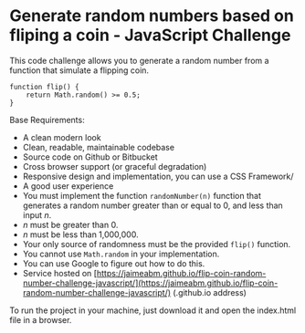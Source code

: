 # Generate random numbers based on fliping a coin - JavaScript Challenge

This code challenge allows you to generate a random number from a function that simulate a flipping coin.

```
function flip() {
    return Math.random() >= 0.5;
}
```

Base Requirements:
- A clean modern look
- Clean, readable, maintainable codebase
- Source code on Github or Bitbucket
- Cross browser support (or graceful degradation)
- Responsive design and implementation, you can use a CSS Framework/
- A good user experience
- You must implement the function `randomNumber(n)` function that generates a random number greater than or equal to 0, and less than input *n*.
- *n* must be greater than 0.
- *n* must be less than 1,000,000.
- Your only source of randomness must be the provided `flip()` function.
- You cannot use `Math.random` in your implementation.
- You can use Google to figure out how to do this.
- Service hosted on [https://jaimeabm.github.io/flip-coin-random-number-challenge-javascript/](https://jaimeabm.github.io/flip-coin-random-number-challenge-javascript/) (.github.io address)

To run the project in your machine, just download it and open the index.html file in a browser.
